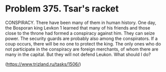 # Problem 375. Tsar's racket 

CONSPIRACY. There have been many of them in human history. One day, the Bosporan king Levkon 1 learned that many of his friends and those close to the throne had formed a conspiracy against him. They can seize power. The security guards are probably also among the conspirators. If a coup occurs, there will be no one to protect the king. The only ones who do not participate in the conspiracy are foreign merchants, of whom there are many in the capital. But they will not defend Leukon. What should I do?

(https://www.trizland.ru/tasks/1506/)